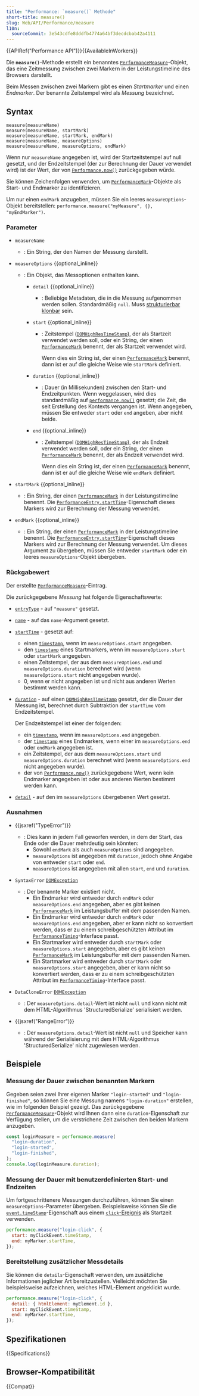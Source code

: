 ```yaml
---
title: "Performance: `measure()` Methode"
short-title: measure()
slug: Web/API/Performance/measure
l10n:
  sourceCommit: 3e543cdfe8dddfb4774a64bf3decdcbab42a4111
---
```


{{APIRef("Performance API")}}{{AvailableInWorkers}}

Die **`measure()`**-Methode erstellt ein benanntes [`PerformanceMeasure`](/de/docs/Web/API/PerformanceMeasure)-Objekt, das eine Zeitmessung zwischen zwei Markern in der Leistungstimeline des Browsers darstellt.

Beim Messen zwischen zwei Markern gibt es einen _Startmarker_ und einen _Endmarker_. Der benannte Zeitstempel wird als _Messung_ bezeichnet.

## Syntax

```js-nolint
measure(measureName)
measure(measureName, startMark)
measure(measureName, startMark, endMark)
measure(measureName, measureOptions)
measure(measureName, measureOptions, endMark)
```

Wenn nur `measureName` angegeben ist, wird der Startzeitstempel auf null gesetzt, und der Endzeitstempel (der zur Berechnung der Dauer verwendet wird) ist der Wert, der von [`Performance.now()`](/de/docs/Web/API/Performance/now) zurückgegeben würde.

Sie können Zeichenfolgen verwenden, um [`PerformanceMark`](/de/docs/Web/API/PerformanceMark)-Objekte als Start- und Endmarker zu identifizieren.

Um nur einen `endMark` anzugeben, müssen Sie ein leeres `measureOptions`-Objekt bereitstellen:
`performance.measure("myMeasure", {}, "myEndMarker")`.

### Parameter

- `measureName`

  - : Ein String, der den Namen der Messung darstellt.

- `measureOptions` {{optional_inline}}

  - : Ein Objekt, das Messoptionen enthalten kann.

    - `detail` {{optional_inline}}
      - : Beliebige Metadaten, die in die Messung aufgenommen werden sollen. Standardmäßig `null`. Muss [strukturierbar klonbar](/de/docs/Web/API/Web_Workers_API/Structured_clone_algorithm) sein.
    - `start` {{optional_inline}}

      - : Zeitstempel ([`DOMHighResTimeStamp`](/de/docs/Web/API/DOMHighResTimeStamp)), der als Startzeit verwendet werden soll, oder ein String, der einen [`PerformanceMark`](/de/docs/Web/API/PerformanceMark) benennt, der als Startzeit verwendet wird.

        Wenn dies ein String ist, der einen [`PerformanceMark`](/de/docs/Web/API/PerformanceMark) benennt, dann ist er auf die gleiche Weise wie `startMark` definiert.

    - `duration` {{optional_inline}}
      - : Dauer (in Millisekunden) zwischen den Start- und Endzeitpunkten. Wenn weggelassen, wird dies standardmäßig auf [`performance.now()`](/de/docs/Web/API/Performance/now) gesetzt; die Zeit, die seit Erstellung des Kontexts vergangen ist. Wenn angegeben, müssen Sie entweder `start` oder `end` angeben, aber nicht beide.
    - `end` {{optional_inline}}

      - : Zeitstempel ([`DOMHighResTimeStamp`](/de/docs/Web/API/DOMHighResTimeStamp)), der als Endzeit verwendet werden soll, oder ein String, der einen [`PerformanceMark`](/de/docs/Web/API/PerformanceMark) benennt, der als Endzeit verwendet wird.

        Wenn dies ein String ist, der einen [`PerformanceMark`](/de/docs/Web/API/PerformanceMark) benennt, dann ist er auf die gleiche Weise wie `endMark` definiert.

- `startMark` {{optional_inline}}
  - : Ein String, der einen [`PerformanceMark`](/de/docs/Web/API/PerformanceMark) in der Leistungstimeline benennt. Die [`PerformanceEntry.startTime`](/de/docs/Web/API/PerformanceEntry/startTime)-Eigenschaft dieses Markers wird zur Berechnung der Messung verwendet.
- `endMark` {{optional_inline}}
  - : Ein String, der einen [`PerformanceMark`](/de/docs/Web/API/PerformanceMark) in der Leistungstimeline benennt. Die [`PerformanceEntry.startTime`](/de/docs/Web/API/PerformanceEntry/startTime)-Eigenschaft dieses Markers wird zur Berechnung der Messung verwendet.
    Um dieses Argument zu übergeben, müssen Sie entweder `startMark` oder ein leeres `measureOptions`-Objekt übergeben.

### Rückgabewert

Der erstellte [`PerformanceMeasure`](/de/docs/Web/API/PerformanceMeasure)-Eintrag.

Die zurückgegebene _Messung_ hat folgende Eigenschaftswerte:

- [`entryType`](/de/docs/Web/API/PerformanceEntry/entryType) - auf `"measure"` gesetzt.
- [`name`](/de/docs/Web/API/PerformanceEntry/name) - auf das `name`-Argument gesetzt.
- [`startTime`](/de/docs/Web/API/PerformanceEntry/startTime) - gesetzt auf:

  - einen [`timestamp`](/de/docs/Web/API/DOMHighResTimeStamp), wenn im `measureOptions.start` angegeben.
  - den [`timestamp`](/de/docs/Web/API/DOMHighResTimeStamp) eines Startmarkers, wenn im `measureOptions.start` oder `startMark` angegeben.
  - einen Zeitstempel, der aus dem `measureOptions.end` und `measureOptions.duration` berechnet wird (wenn `measureOptions.start` nicht angegeben wurde).
  - 0, wenn er nicht angegeben ist und nicht aus anderen Werten bestimmt werden kann.

- [`duration`](/de/docs/Web/API/PerformanceEntry/duration) - auf einen [`DOMHighResTimeStamp`](/de/docs/Web/API/DOMHighResTimeStamp) gesetzt, der die Dauer der Messung ist, berechnet durch Subtraktion der `startTime` vom Endzeitstempel.

  Der Endzeitstempel ist einer der folgenden:

  - ein [`timestamp`](/de/docs/Web/API/DOMHighResTimeStamp), wenn im `measureOptions.end` angegeben.
  - der [`timestamp`](/de/docs/Web/API/DOMHighResTimeStamp) eines Endmarkers, wenn einer im `measureOptions.end` oder `endMark` angegeben ist.
  - ein Zeitstempel, der aus dem `measureOptions.start` und `measureOptions.duration` berechnet wird (wenn `measureOptions.end` nicht angegeben wurde).
  - der von [`Performance.now()`](/de/docs/Web/API/Performance/now) zurückgegebene Wert, wenn kein Endmarker angegeben ist oder aus anderen Werten bestimmt werden kann.

- [`detail`](/de/docs/Web/API/PerformanceMeasure) - auf den im `measureOptions` übergebenen Wert gesetzt.

### Ausnahmen

- {{jsxref("TypeError")}}

  - : Dies kann in jedem Fall geworfen werden, in dem der Start, das Ende oder die Dauer mehrdeutig sein könnten:
    - Sowohl `endMark` als auch `measureOptions` sind angegeben.
    - `measureOptions` ist angegeben mit `duration`, jedoch ohne Angabe von entweder `start` oder `end`.
    - `measureOptions` ist angegeben mit allen `start`, `end` und `duration`.

- `SyntaxError` [`DOMException`](/de/docs/Web/API/DOMException)

  - : Der benannte Marker existiert nicht.
    - Ein Endmarker wird entweder durch `endMark` oder `measureOptions.end` angegeben, aber es gibt keinen [`PerformanceMark`](/de/docs/Web/API/PerformanceMark) im Leistungsbuffer mit dem passenden Namen.
    - Ein Endmarker wird entweder durch `endMark` oder `measureOptions.end` angegeben, aber er kann nicht so konvertiert werden, dass er zu einem schreibgeschützten Attribut im [`PerformanceTiming`](/de/docs/Web/API/PerformanceTiming)-Interface passt.
    - Ein Startmarker wird entweder durch `startMark` oder `measureOptions.start` angegeben, aber es gibt keinen [`PerformanceMark`](/de/docs/Web/API/PerformanceMark) im Leistungsbuffer mit dem passenden Namen.
    - Ein Startmarker wird entweder durch `startMark` oder `measureOptions.start` angegeben, aber er kann nicht so konvertiert werden, dass er zu einem schreibgeschützten Attribut im [`PerformanceTiming`](/de/docs/Web/API/PerformanceTiming)-Interface passt.

- `DataCloneError` [`DOMException`](/de/docs/Web/API/DOMException)

  - : Der `measureOptions.detail`-Wert ist nicht `null` und kann nicht mit dem HTML-Algorithmus 'StructuredSerialize' serialisiert werden.

- {{jsxref("RangeError")}}
  - : Der `measureOptions.detail`-Wert ist nicht `null` und Speicher kann während der Serialisierung mit dem HTML-Algorithmus 'StructuredSerialize' nicht zugewiesen werden.

## Beispiele

### Messung der Dauer zwischen benannten Markern

Gegeben seien zwei Ihrer eigenen Marker `"login-started"` und `"login-finished"`, so können Sie eine Messung namens `"login-duration"` erstellen, wie im folgenden Beispiel gezeigt. Das zurückgegebene [`PerformanceMeasure`](/de/docs/Web/API/PerformanceMeasure)-Objekt wird Ihnen dann eine `duration`-Eigenschaft zur Verfügung stellen, um die verstrichene Zeit zwischen den beiden Markern anzugeben.

```js
const loginMeasure = performance.measure(
  "login-duration",
  "login-started",
  "login-finished",
);
console.log(loginMeasure.duration);
```

### Messung der Dauer mit benutzerdefinierten Start- und Endzeiten

Um fortgeschrittenere Messungen durchzuführen, können Sie einen `measureOptions`-Parameter übergeben. Beispielsweise können Sie die [`event.timeStamp`](/de/docs/Web/API/Event/timeStamp)-Eigenschaft aus einem [`click`-Ereignis](/de/docs/Web/API/Element/click_event) als Startzeit verwenden.

```js
performance.measure("login-click", {
  start: myClickEvent.timeStamp,
  end: myMarker.startTime,
});
```

### Bereitstellung zusätzlicher Messdetails

Sie können die `details`-Eigenschaft verwenden, um zusätzliche Informationen jeglicher Art bereitzustellen. Vielleicht möchten Sie beispielsweise aufzeichnen, welches HTML-Element angeklickt wurde.

```js
performance.measure("login-click", {
  detail: { htmlElement: myElement.id },
  start: myClickEvent.timeStamp,
  end: myMarker.startTime,
});
```

## Spezifikationen

{{Specifications}}

## Browser-Kompatibilität

{{Compat}}

